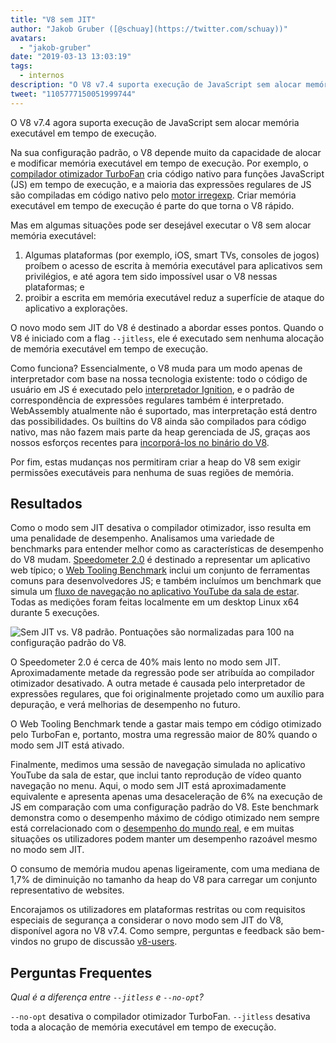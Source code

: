 ```yaml
---
title: "V8 sem JIT"
author: "Jakob Gruber ([@schuay](https://twitter.com/schuay))"
avatars: 
  - "jakob-gruber"
date: "2019-03-13 13:03:19"
tags: 
  - internos
description: "O V8 v7.4 suporta execução de JavaScript sem alocar memória executável em tempo de execução."
tweet: "1105777150051999744"
---
```

O V8 v7.4 agora suporta execução de JavaScript sem alocar memória executável em tempo de execução.

Na sua configuração padrão, o V8 depende muito da capacidade de alocar e modificar memória executável em tempo de execução. Por exemplo, o [compilador otimizador TurboFan](/blog/turbofan-jit) cria código nativo para funções JavaScript (JS) em tempo de execução, e a maioria das expressões regulares de JS são compiladas em código nativo pelo [motor irregexp](https://blog.chromium.org/2009/02/irregexp-google-chromes-new-regexp.html). Criar memória executável em tempo de execução é parte do que torna o V8 rápido.

<!--truncate-->
Mas em algumas situações pode ser desejável executar o V8 sem alocar memória executável:

1. Algumas plataformas (por exemplo, iOS, smart TVs, consoles de jogos) proíbem o acesso de escrita à memória executável para aplicativos sem privilégios, e até agora tem sido impossível usar o V8 nessas plataformas; e
1. proibir a escrita em memória executável reduz a superfície de ataque do aplicativo a explorações.

O novo modo sem JIT do V8 é destinado a abordar esses pontos. Quando o V8 é iniciado com a flag `--jitless`, ele é executado sem nenhuma alocação de memória executável em tempo de execução.

Como funciona? Essencialmente, o V8 muda para um modo apenas de interpretador com base na nossa tecnologia existente: todo o código de usuário em JS é executado pelo [interpretador Ignition](/blog/ignition-interpreter), e o padrão de correspondência de expressões regulares também é interpretado. WebAssembly atualmente não é suportado, mas interpretação está dentro das possibilidades. Os builtins do V8 ainda são compilados para código nativo, mas não fazem mais parte da heap gerenciada de JS, graças aos nossos esforços recentes para [incorporá-los no binário do V8](/blog/embedded-builtins).

Por fim, estas mudanças nos permitiram criar a heap do V8 sem exigir permissões executáveis para nenhuma de suas regiões de memória.

## Resultados

Como o modo sem JIT desativa o compilador otimizador, isso resulta em uma penalidade de desempenho. Analisamos uma variedade de benchmarks para entender melhor como as características de desempenho do V8 mudam. [Speedometer 2.0](/blog/speedometer-2) é destinado a representar um aplicativo web típico; o [Web Tooling Benchmark](/blog/web-tooling-benchmark) inclui um conjunto de ferramentas comuns para desenvolvedores JS; e também incluímos um benchmark que simula um [fluxo de navegação no aplicativo YouTube da sala de estar](https://chromeperf.appspot.com/report?sid=518c637ffa0961f965afe51d06979375467b12b87e72061598763e5a36876306). Todas as medições foram feitas localmente em um desktop Linux x64 durante 5 execuções.

![Sem JIT vs. V8 padrão. Pontuações são normalizadas para 100 na configuração padrão do V8.](/_img/jitless/benchmarks.svg)

O Speedometer 2.0 é cerca de 40% mais lento no modo sem JIT. Aproximadamente metade da regressão pode ser atribuída ao compilador otimizador desativado. A outra metade é causada pelo interpretador de expressões regulares, que foi originalmente projetado como um auxílio para depuração, e verá melhorias de desempenho no futuro.

O Web Tooling Benchmark tende a gastar mais tempo em código otimizado pelo TurboFan e, portanto, mostra uma regressão maior de 80% quando o modo sem JIT está ativado.

Finalmente, medimos uma sessão de navegação simulada no aplicativo YouTube da sala de estar, que inclui tanto reprodução de vídeo quanto navegação no menu. Aqui, o modo sem JIT está aproximadamente equivalente e apresenta apenas uma desaceleração de 6% na execução de JS em comparação com uma configuração padrão do V8. Este benchmark demonstra como o desempenho máximo de código otimizado nem sempre está correlacionado com o [desempenho do mundo real](/blog/real-world-performance), e em muitas situações os utilizadores podem manter um desempenho razoável mesmo no modo sem JIT.

O consumo de memória mudou apenas ligeiramente, com uma mediana de 1,7% de diminuição no tamanho da heap do V8 para carregar um conjunto representativo de websites.

Encorajamos os utilizadores em plataformas restritas ou com requisitos especiais de segurança a considerar o novo modo sem JIT do V8, disponível agora no V8 v7.4. Como sempre, perguntas e feedback são bem-vindos no grupo de discussão [v8-users](https://groups.google.com/forum/#!forum/v8-users).

## Perguntas Frequentes

*Qual é a diferença entre `--jitless` e `--no-opt`?*

`--no-opt` desativa o compilador otimizador TurboFan. `--jitless` desativa toda a alocação de memória executável em tempo de execução.
